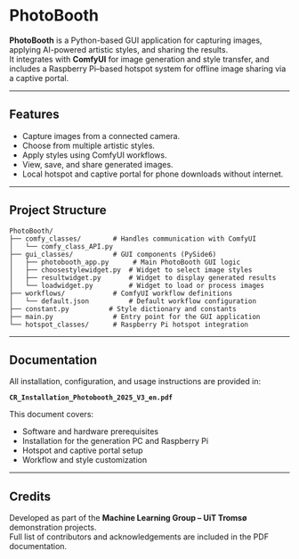 # PhotoBooth

**PhotoBooth** is a Python-based GUI application for capturing images, applying AI-powered artistic styles, and sharing the results.  
It integrates with **ComfyUI** for image generation and style transfer, and includes a Raspberry Pi–based hotspot system for offline image sharing via a captive portal.

---

## Features

- Capture images from a connected camera.
- Choose from multiple artistic styles.
- Apply styles using ComfyUI workflows.
- View, save, and share generated images.
- Local hotspot and captive portal for phone downloads without internet.

---

## Project Structure

```
PhotoBooth/
├── comfy_classes/        # Handles communication with ComfyUI
│   └── comfy_class_API.py
├── gui_classes/          # GUI components (PySide6)
│   ├── photobooth_app.py      # Main PhotoBooth GUI logic
│   ├── choosestylewidget.py  # Widget to select image styles
│   ├── resultwidget.py       # Widget to display generated results
│   └── loadwidget.py         # Widget to load or process images
├── workflows/            # ComfyUI workflow definitions
│   └── default.json          # Default workflow configuration
├── constant.py          # Style dictionary and constants
├── main.py               # Entry point for the GUI application
└── hotspot_classes/      # Raspberry Pi hotspot integration
```
---

## Documentation

All installation, configuration, and usage instructions are provided in:  

**`CR_Installation_Photobooth_2025_V3_en.pdf`**  

This document covers:  
- Software and hardware prerequisites  
- Installation for the generation PC and Raspberry Pi  
- Hotspot and captive portal setup  
- Workflow and style customization  

---

## Credits

Developed as part of the **Machine Learning Group – UiT Tromsø** demonstration projects.  
Full list of contributors and acknowledgements are included in the PDF documentation.

